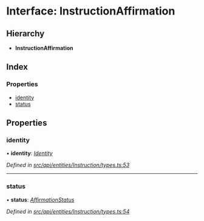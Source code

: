 # Interface: InstructionAffirmation

## Hierarchy

* **InstructionAffirmation**

## Index

### Properties

* [identity](instructionaffirmation.md#identity)
* [status](instructionaffirmation.md#status)

## Properties

###  identity

• **identity**: *[Identity](../classes/identity.md)*

*Defined in [src/api/entities/Instruction/types.ts:53](https://github.com/PolymeshAssociation/polymesh-sdk/blob/46845947/src/api/entities/Instruction/types.ts#L53)*

___

###  status

• **status**: *[AffirmationStatus](../enums/affirmationstatus.md)*

*Defined in [src/api/entities/Instruction/types.ts:54](https://github.com/PolymeshAssociation/polymesh-sdk/blob/46845947/src/api/entities/Instruction/types.ts#L54)*
